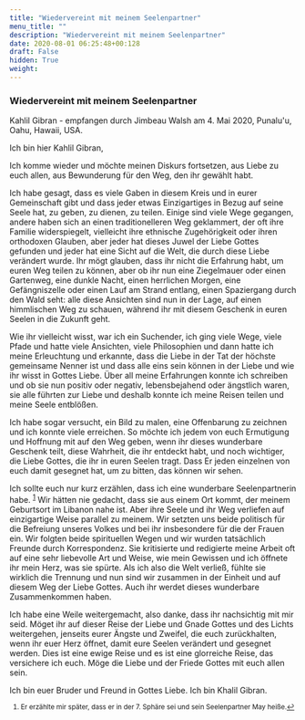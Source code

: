 ```yaml
---
title: "Wiedervereint mit meinem Seelenpartner"
menu_title: ""
description: "Wiedervereint mit meinem Seelenpartner"
date: 2020-08-01 06:25:48+00:128
draft: False
hidden: True
weight:
---
```

### Wiedervereint mit meinem Seelenpartner

Kahlil Gibran - empfangen durch Jimbeau Walsh am 4. Mai 2020, Punalu'u, Oahu, Hawaii, USA.

Ich bin hier Kahlil Gibran,

Ich komme wieder und möchte meinen Diskurs fortsetzen, aus Liebe zu euch allen, aus Bewunderung für den Weg, den ihr gewählt habt.

Ich habe gesagt, dass es viele Gaben in diesem Kreis und in eurer Gemeinschaft gibt und dass jeder etwas Einzigartiges in Bezug auf seine Seele hat, zu geben, zu dienen, zu teilen. Einige sind viele Wege gegangen, andere haben sich an einen traditionelleren Weg geklammert, der oft ihre Familie widerspiegelt, vielleicht ihre ethnische Zugehörigkeit oder ihren orthodoxen Glauben, aber jeder hat dieses Juwel der Liebe Gottes gefunden und jeder hat eine Sicht auf die Welt, die durch diese Liebe verändert wurde. Ihr mögt glauben, dass ihr nicht die Erfahrung habt, um euren Weg teilen zu können, aber ob ihr nun eine Ziegelmauer oder einen Gartenweg, eine dunkle Nacht, einen herrlichen Morgen, eine Gefängniszelle oder einen Lauf am Strand entlang, einen Spaziergang durch den Wald seht: alle diese Ansichten sind nun in der Lage, auf einen himmlischen Weg zu schauen, während ihr mit diesem Geschenk in euren Seelen in die Zukunft geht.

Wie ihr vielleicht wisst, war ich ein Suchender, ich ging viele Wege, viele Pfade und hatte viele Ansichten, viele Philosophien und dann hatte ich meine Erleuchtung und erkannte, dass die Liebe in der Tat der höchste gemeinsame Nenner ist und dass alle eins sein können in der Liebe und wie ihr wisst in Gottes Liebe. Über all meine Erfahrungen konnte ich schreiben und ob sie nun positiv oder negativ, lebensbejahend oder ängstlich waren, sie alle führten zur Liebe und deshalb konnte ich meine Reisen teilen und meine Seele entblößen.

Ich habe sogar versucht, ein Bild zu malen, eine Offenbarung zu zeichnen und ich konnte viele erreichen. So möchte ich jedem von euch Ermutigung und Hoffnung mit auf den Weg geben, wenn ihr dieses wunderbare Geschenk teilt, diese Wahrheit, die ihr entdeckt habt, und noch wichtiger, die Liebe Gottes, die ihr in euren Seelen tragt. Dass Er jeden einzelnen von euch damit gesegnet hat, um zu bitten, das können wir sehen.

Ich sollte euch nur kurz erzählen, dass ich eine wunderbare Seelenpartnerin habe. <sup id="a1">[1](#f1)</sup> Wir hätten nie gedacht, dass sie aus einem Ort kommt, der meinem Geburtsort im Libanon nahe ist. Aber ihre Seele und ihr Weg verliefen auf einzigartige Weise parallel zu meinem. Wir setzten uns beide politisch für die Befreiung unseres Volkes und bei ihr insbesondere für die der Frauen ein. Wir folgten beide spirituellen Wegen und wir wurden tatsächlich Freunde durch Korrespondenz. Sie kritisierte und redigierte meine Arbeit oft auf eine sehr liebevolle Art und Weise, wie mein Gewissen und ich öffnete ihr mein Herz, was sie spürte. Als ich also die Welt verließ, fühlte sie wirklich die Trennung und nun sind wir zusammen in der Einheit und auf diesem Weg der Liebe Gottes. Auch ihr werdet dieses wunderbare Zusammenkommen haben.

Ich habe eine Weile weitergemacht, also danke, dass ihr nachsichtig mit mir seid. Möget ihr auf dieser Reise der Liebe und Gnade Gottes und des Lichts weitergehen, jenseits eurer Ängste und Zweifel, die euch zurückhalten, wenn ihr euer Herz öffnet, damit eure Seelen verändert und gesegnet werden. Dies ist eine ewige Reise und es ist eine glorreiche Reise, das versichere ich euch. Möge die Liebe und der Friede Gottes mit euch allen sein.

Ich bin euer Bruder und Freund in Gottes Liebe. Ich bin Khalil Gibran.
<small>

1. <large id="f1"> Er erzählte mir später, dass er in der 7. Sphäre sei und sein Seelenpartner May heiße.[↩](#a1)
